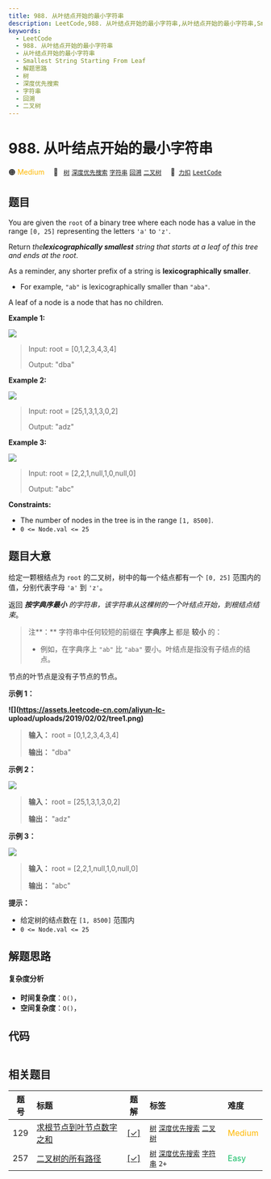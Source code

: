 ```yaml
---
title: 988. 从叶结点开始的最小字符串
description: LeetCode,988. 从叶结点开始的最小字符串,从叶结点开始的最小字符串,Smallest String Starting From Leaf,解题思路,树,深度优先搜索,字符串,回溯,二叉树
keywords:
  - LeetCode
  - 988. 从叶结点开始的最小字符串
  - 从叶结点开始的最小字符串
  - Smallest String Starting From Leaf
  - 解题思路
  - 树
  - 深度优先搜索
  - 字符串
  - 回溯
  - 二叉树
---
```


# 988. 从叶结点开始的最小字符串

🟠 <font color=#ffb800>Medium</font>&emsp; 🔖&ensp; [`树`](/tag/tree.md) [`深度优先搜索`](/tag/depth-first-search.md) [`字符串`](/tag/string.md) [`回溯`](/tag/backtracking.md) [`二叉树`](/tag/binary-tree.md)&emsp; 🔗&ensp;[`力扣`](https://leetcode.cn/problems/smallest-string-starting-from-leaf) [`LeetCode`](https://leetcode.com/problems/smallest-string-starting-from-leaf)

## 题目

You are given the `root` of a binary tree where each node has a value in the
range `[0, 25]` representing the letters `'a'` to `'z'`.

Return _the**lexicographically smallest** string that starts at a leaf of this
tree and ends at the root_.

As a reminder, any shorter prefix of a string is **lexicographically
smaller**.

  * For example, `"ab"` is lexicographically smaller than `"aba"`.

A leaf of a node is a node that has no children.



**Example 1:**

![](https://assets.leetcode.com/uploads/2019/01/30/tree1.png)

> Input: root = [0,1,2,3,4,3,4]
> 
> Output: "dba"

**Example 2:**

![](https://assets.leetcode.com/uploads/2019/01/30/tree2.png)

> Input: root = [25,1,3,1,3,0,2]
> 
> Output: "adz"

**Example 3:**

![](https://assets.leetcode.com/uploads/2019/02/01/tree3.png)

> Input: root = [2,2,1,null,1,0,null,0]
> 
> Output: "abc"

**Constraints:**

  * The number of nodes in the tree is in the range `[1, 8500]`.
  * `0 <= Node.val <= 25`


## 题目大意

给定一颗根结点为 `root` 的二叉树，树中的每一个结点都有一个 `[0, 25]` 范围内的值，分别代表字母 `'a'` 到 `'z'`。

返回 _**按字典序最小** 的字符串，该字符串从这棵树的一个叶结点开始，到根结点结束_。

> 注**：** 字符串中任何较短的前缀在 **字典序上** 都是 **较小** 的：
>
>   * 例如，在字典序上 `"ab"` 比 `"aba"` 要小。叶结点是指没有子结点的结点。
>

节点的叶节点是没有子节点的节点。



**示例 1：**

**![](https://assets.leetcode-cn.com/aliyun-lc-
upload/uploads/2019/02/02/tree1.png)**

> 
> 
> 
> 
> 
> **输入：** root = [0,1,2,3,4,3,4]
> 
> **输出：** "dba"
> 
> 

**示例 2：**

![](https://assets.leetcode.com/uploads/2019/01/30/tree2.png)

> 
> 
> 
> 
> 
> **输入：** root = [25,1,3,1,3,0,2]
> 
> **输出：** "adz"
> 
> 

**示例 3：**

![](https://assets.leetcode.com/uploads/2019/02/01/tree3.png)

> 
> 
> 
> 
> 
> **输入：** root = [2,2,1,null,1,0,null,0]
> 
> **输出：** "abc"
> 
> 



**提示：**

  * 给定树的结点数在 `[1, 8500]` 范围内
  * `0 <= Node.val <= 25`


## 解题思路

#### 复杂度分析

- **时间复杂度**：`O()`，
- **空间复杂度**：`O()`，

## 代码

```javascript

```

## 相关题目

<!-- prettier-ignore -->
| 题号 | 标题 | 题解 | 标签 | 难度 |
| :------: | :------ | :------: | :------ | :------ |
| 129 | [求根节点到叶节点数字之和](https://leetcode.com/problems/sum-root-to-leaf-numbers) | [[✓]](/problem/0129.md) |  [`树`](/tag/tree.md) [`深度优先搜索`](/tag/depth-first-search.md) [`二叉树`](/tag/binary-tree.md) | <font color=#ffb800>Medium</font> |
| 257 | [二叉树的所有路径](https://leetcode.com/problems/binary-tree-paths) | [[✓]](/problem/0257.md) |  [`树`](/tag/tree.md) [`深度优先搜索`](/tag/depth-first-search.md) [`字符串`](/tag/string.md) `2+` | <font color=#15bd66>Easy</font> |